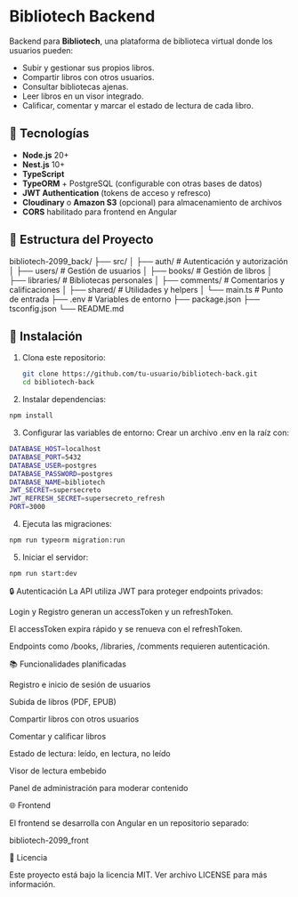 # Bibliotech Backend

Backend para **Bibliotech**, una plataforma de biblioteca virtual donde los usuarios pueden:

- Subir y gestionar sus propios libros.
- Compartir libros con otros usuarios.
- Consultar bibliotecas ajenas.
- Leer libros en un visor integrado.
- Calificar, comentar y marcar el estado de lectura de cada libro.

## 🚀 Tecnologías

- **Node.js** 20+
- **Nest.js** 10+
- **TypeScript**
- **TypeORM** + PostgreSQL (configurable con otras bases de datos)
- **JWT Authentication** (tokens de acceso y refresco)
- **Cloudinary** o **Amazon S3** (opcional) para almacenamiento de archivos
- **CORS** habilitado para frontend en Angular

## 📁 Estructura del Proyecto

bibliotech-2099_back/
├── src/
│ ├── auth/ # Autenticación y autorización
│ ├── users/ # Gestión de usuarios
│ ├── books/ # Gestión de libros
│ ├── libraries/ # Bibliotecas personales
│ ├── comments/ # Comentarios y calificaciones
│ ├── shared/ # Utilidades y helpers
│ └── main.ts # Punto de entrada
├── .env # Variables de entorno
├── package.json
├── tsconfig.json
└── README.md

## 🔧 Instalación

1. Clona este repositorio:
   ```bash
   git clone https://github.com/tu-usuario/bibliotech-back.git
   cd bibliotech-back

2. Instalar dependencias:
```bash
npm install
```
3. Configurar las variables de entorno:
    Crear un archivo .env en la raíz con:
```bash
DATABASE_HOST=localhost
DATABASE_PORT=5432
DATABASE_USER=postgres
DATABASE_PASSWORD=postgres
DATABASE_NAME=bibliotech
JWT_SECRET=supersecreto
JWT_REFRESH_SECRET=supersecreto_refresh
PORT=3000
```
4. Ejecuta las migraciones:
```bash
npm run typeorm migration:run 
```
5. Iniciar el servidor:
```bash
npm run start:dev
```

🔒 Autenticación
La API utiliza JWT para proteger endpoints privados:

Login y Registro generan un accessToken y un refreshToken.

El accessToken expira rápido y se renueva con el refreshToken.

Endpoints como /books, /libraries, /comments requieren autenticación.

📚 Funcionalidades planificadas

Registro e inicio de sesión de usuarios

Subida de libros (PDF, EPUB)

Compartir libros con otros usuarios

Comentar y calificar libros

Estado de lectura: leído, en lectura, no leído

Visor de lectura embebido

Panel de administración para moderar contenido

🌐 Frontend

El frontend se desarrolla con Angular en un repositorio separado:

bibliotech-2099_front

📝 Licencia

Este proyecto está bajo la licencia MIT. Ver archivo LICENSE para más información.
